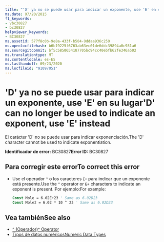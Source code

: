 ```yaml
---
title: "'D' ya no se puede usar para indicar un exponente, use 'E' en su lugar"
ms.date: 07/20/2015
f1_keywords:
- vbc30827
- bc30827
helpviewer_keywords:
- BC30827
ms.assetid: 577f8c0b-9e8a-433f-b504-9ddaa936c250
ms.openlocfilehash: b6b19225f6763ab63ec01de6ddc39894a0c931a6
ms.sourcegitcommit: bf5c5850654187705bc94cc40ebfb62fe346ab02
ms.translationtype: MT
ms.contentlocale: es-ES
ms.lasthandoff: 09/23/2020
ms.locfileid: "91097051"
---
```

# <a name="d-can-no-longer-be-used-to-indicate-an-exponent-use-e-instead"></a><span data-ttu-id="a3195-102">'D' ya no se puede usar para indicar un exponente, use 'E' en su lugar</span><span class="sxs-lookup"><span data-stu-id="a3195-102">'D' can no longer be used to indicate an exponent, use 'E' instead</span></span>

<span data-ttu-id="a3195-103">El carácter 'D' no se puede usar para indicar exponenciación.</span><span class="sxs-lookup"><span data-stu-id="a3195-103">The 'D' character cannot be used to indicate exponentiation.</span></span>  
  
 <span data-ttu-id="a3195-104">**Identificador de error:** BC30827</span><span class="sxs-lookup"><span data-stu-id="a3195-104">**Error ID:** BC30827</span></span>  
  
## <a name="to-correct-this-error"></a><span data-ttu-id="a3195-105">Para corregir este error</span><span class="sxs-lookup"><span data-stu-id="a3195-105">To correct this error</span></span>  
  
- <span data-ttu-id="a3195-106">Use el operador `^` o los caracteres `E+` para indicar que un exponente está presente.</span><span class="sxs-lookup"><span data-stu-id="a3195-106">Use the `^` operator or `E+` characters to indicate an exponent is present.</span></span> <span data-ttu-id="a3195-107">Por ejemplo:</span><span class="sxs-lookup"><span data-stu-id="a3195-107">For example:</span></span>  
  
    ```vb  
    Const Mole = 6.02E+23 ' Same as 6.02D23  
    Const Mole2 = 6.02 * 10 ^ 23 ' Same as 6.02D23  
    ```  
  
## <a name="see-also"></a><span data-ttu-id="a3195-108">Vea también</span><span class="sxs-lookup"><span data-stu-id="a3195-108">See also</span></span>

- [<span data-ttu-id="a3195-109">^ (Operador)</span><span class="sxs-lookup"><span data-stu-id="a3195-109">^ Operator</span></span>](../language-reference/operators/exponentiation-operator.md)
- [<span data-ttu-id="a3195-110">Tipos de datos numéricos</span><span class="sxs-lookup"><span data-stu-id="a3195-110">Numeric Data Types</span></span>](../programming-guide/language-features/data-types/numeric-data-types.md)
